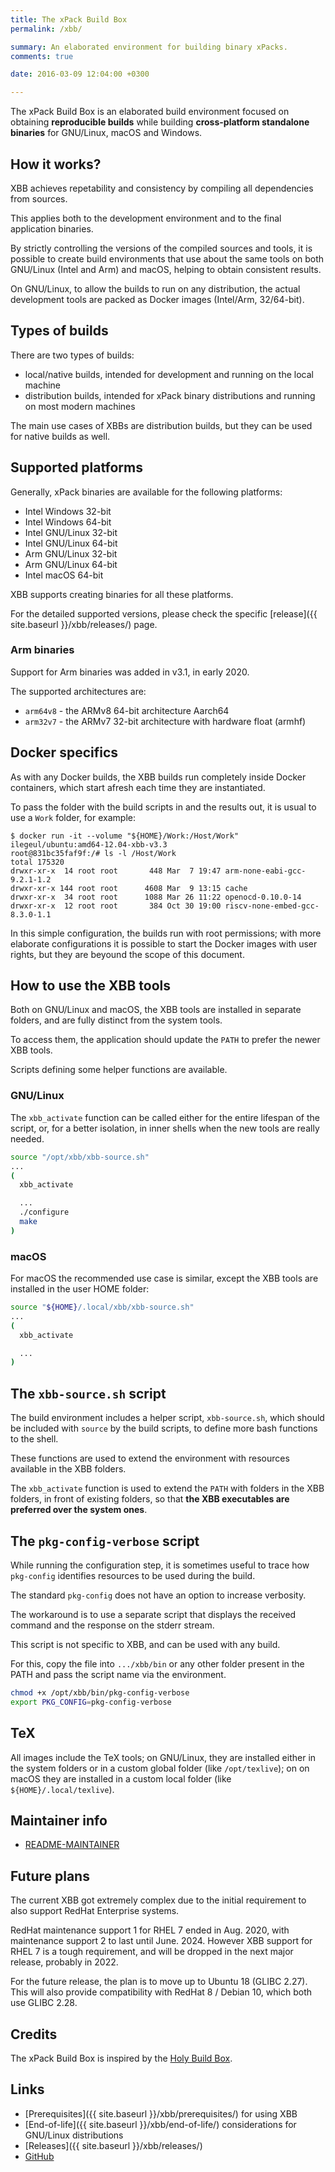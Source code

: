 ```yaml
---
title: The xPack Build Box
permalink: /xbb/

summary: An elaborated environment for building binary xPacks.
comments: true

date: 2016-03-09 12:04:00 +0300

---
```


The xPack Build Box is an elaborated build environment focused on
obtaining **reproducible builds** while building **cross-platform standalone
binaries** for GNU/Linux, macOS and Windows.

## How it works?

XBB achieves repetability and consistency by compiling all dependencies
from sources.

This applies both to the development environment and to the final
application binaries.

By strictly controlling the versions of the compiled sources and tools, it is
possible to create build environments that use about the same tools
on both GNU/Linux (Intel and Arm) and macOS, helping to obtain
consistent results.

On GNU/Linux, to allow the builds to run on any distribution,
the actual development tools are packed as Docker images
(Intel/Arm, 32/64-bit).

## Types of builds

There are two types of builds:

- local/native builds, intended for development and running on the local
  machine
- distribution builds, intended for xPack binary distributions and running
  on most modern machines

The main use cases of XBBs are distribution builds, but they can be used
for native builds as well.

## Supported platforms

Generally, xPack binaries are available for the following platforms:

- Intel Windows 32-bit
- Intel Windows 64-bit
- Intel GNU/Linux 32-bit
- Intel GNU/Linux 64-bit
- Arm GNU/Linux 32-bit
- Arm GNU/Linux 64-bit
- Intel macOS 64-bit

XBB supports creating binaries for all these platforms.

For the detailed supported versions, please check the specific
[release]({{ site.baseurl }}/xbb/releases/) page.

### Arm binaries

Support for Arm binaries was added in v3.1, in early 2020.

The supported architectures are:

- `arm64v8` - the ARMv8 64-bit architecture Aarch64
- `arm32v7` - the ARMv7 32-bit architecture with hardware float (armhf)

## Docker specifics

As with any Docker builds, the XBB builds run completely inside Docker
containers, which start afresh each time they are instantiated.

To pass the folder with the build scripts in and the results out,
it is usual to use a `Work` folder, for example:

```console
$ docker run -it --volume "${HOME}/Work:/Host/Work" ilegeul/ubuntu:amd64-12.04-xbb-v3.3
root@831bc35faf9f:/# ls -l /Host/Work
total 175320
drwxr-xr-x  14 root root       448 Mar  7 19:47 arm-none-eabi-gcc-9.2.1-1.2
drwxr-xr-x 144 root root      4608 Mar  9 13:15 cache
drwxr-xr-x  34 root root      1088 Mar 26 11:22 openocd-0.10.0-14
drwxr-xr-x  12 root root       384 Oct 30 19:00 riscv-none-embed-gcc-8.3.0-1.1
```

In this simple configuration, the builds run with root permissions; with
more elaborate configurations it is possible to start the Docker images
with user rights, but they are beyound the scope of this document.

## How to use the XBB tools

Both on GNU/Linux and macOS, the XBB tools are installed in separate
folders, and are fully distinct from the system tools.

To access them, the application should update the `PATH` to prefer
the newer XBB tools.

Scripts defining some helper functions are available.

### GNU/Linux

The `xbb_activate` function can be called either for the entire lifespan
of the script, or, for a better isolation, in inner shells when the new
tools are really needed.

```bash
source "/opt/xbb/xbb-source.sh"
...
(
  xbb_activate

  ...
  ./configure
  make
)
```

### macOS

For macOS the recommended use case is similar, except the XBB tools
are installed in the user HOME folder:

```bash
source "${HOME}/.local/xbb/xbb-source.sh"
...
(
  xbb_activate

  ...
)
```

## The `xbb-source.sh` script

The build environment includes a helper script, `xbb-source.sh`,
which should be included
with `source` by the build scripts, to define more bash functions to
the shell.

These functions are used to extend the environment with resources available
in the XBB folders.

The `xbb_activate` function is used to extend the `PATH` with folders
in the XBB folders, in front of existing
folders, so that **the XBB executables are preferred over the system ones**.

## The `pkg-config-verbose` script

While running the configuration step, it is sometimes useful to trace
how `pkg-config` identifies resources to be used during the build.

The standard `pkg-config` does not have an option to increase verbosity.

The workaround is to use a separate script that displays the received command
and the response on the stderr stream.

This script is not specific to XBB, and can be used with any build.

For this, copy the file into `.../xbb/bin` or any other folder present
in the PATH and pass the script name via the environment.

```sh
chmod +x /opt/xbb/bin/pkg-config-verbose
export PKG_CONFIG=pkg-config-verbose
```

## TeX

All images include the TeX tools; on GNU/Linux, they are
installed either in the system folders or in a custom global folder
(like `/opt/texlive`); on on macOS they are installed in a custom local
folder (like `${HOME}/.local/texlive`).

## Maintainer info

- [README-MAINTAINER](https://github.com/xpack/xpack-build-box/blob/master/README-MAINTAINER.md)

## Future plans

The current XBB got extremely complex due to the initial requirement to
also support RedHat Enterprise systems.

RedHat maintenance support 1 for RHEL 7 ended in Aug. 2020, with
maintenance support 2 to last until June. 2024. However XBB support
for RHEL 7 is a tough requirement, and will be dropped in the next major
release, probably in 2022.

For the future release, the plan is to move up to
Ubuntu 18 (GLIBC 2.27). This will also provide compatibility with
RedHat 8 / Debian 10, which both use GLIBC 2.28.

## Credits

The xPack Build Box is inspired by the
[Holy Build Box](https://github.com/phusion/holy-build-box).

## Links

- [Prerequisites]({{ site.baseurl }}/xbb/prerequisites/) for using XBB
- [End-of-life]({{ site.baseurl }}/xbb/end-of-life/) considerations for GNU/Linux distributions
- [Releases]({{ site.baseurl }}/xbb/releases/)
- [GitHub](https://github.com/xpack/xpack-build-box)
